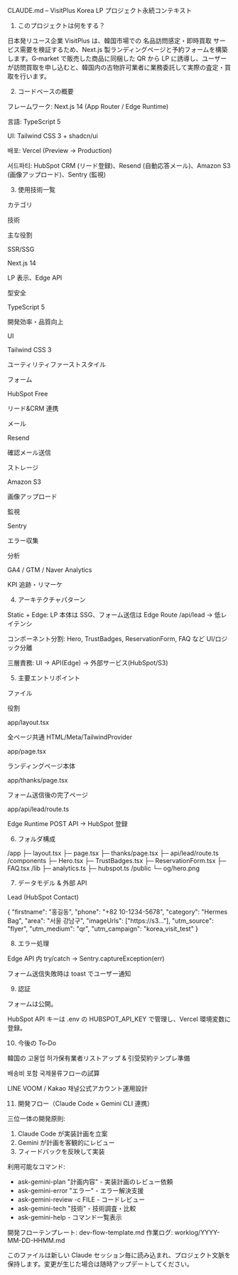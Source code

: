 CLAUDE.md – VisitPlus Korea LP プロジェクト永続コンテキスト

1. このプロジェクトは何をする？

日本発リユース企業 VisitPlus は、韓国市場での 名品訪問感定・即時買取 サービス需要を検証するため、Next.js 製ランディングページと予約フォームを構築します。G‑market で販売した商品に同梱した QR から LP に誘導し、ユーザーが訪問買取を申し込むと、韓国内の古物許可業者に業務委託して実際の査定・買取を行います。

2. コードベースの概要

フレームワーク: Next.js 14 (App Router / Edge Runtime)

言語: TypeScript 5

UI: Tailwind CSS 3 + shadcn/ui

배포: Vercel (Preview → Production)

서드파티: HubSpot CRM (リード登録)、Resend (自動応答メール)、Amazon S3 (画像アップロード)、Sentry (監視)

3. 使用技術一覧

カテゴリ

技術

主な役割

SSR/SSG

Next.js 14

LP 表示、Edge API

型安全

TypeScript 5

開発効率・品質向上

UI

Tailwind CSS 3

ユーティリティファーストスタイル

フォーム

HubSpot Free

リード&CRM 連携

メール

Resend

確認メール送信

ストレージ

Amazon S3

画像アップロード

監視

Sentry

エラー収集

分析

GA4 / GTM / Naver Analytics

KPI 追跡・リマーケ

4. アーキテクチャパターン

Static + Edge: LP 本体は SSG、フォーム送信は Edge Route /api/lead → 低レイテンシ

コンポーネント分割: Hero, TrustBadges, ReservationForm, FAQ など UI/ロジック分離

三層責務: UI → API(Edge) → 外部サービス(HubSpot/S3)

5. 主要エントリポイント

ファイル

役割

app/layout.tsx

全ページ共通 HTML/Meta/TailwindProvider

app/page.tsx

ランディングページ本体

app/thanks/page.tsx

フォーム送信後の完了ページ

app/api/lead/route.ts

Edge Runtime POST API → HubSpot 登録

6. フォルダ構成

/app
  ├─ layout.tsx
  ├─ page.tsx
  ├─ thanks/page.tsx
  ├─ api/lead/route.ts
/components
  ├─ Hero.tsx
  ├─ TrustBadges.tsx
  ├─ ReservationForm.tsx
  ├─ FAQ.tsx
/lib
  ├─ analytics.ts
  ├─ hubspot.ts
/public
  └─ og/hero.png

7. データモデル & 外部 API

Lead (HubSpot Contact)

{
  "firstname": "홍길동",
  "phone": "+82 10-1234-5678",
  "category": "Hermes Bag",
  "area": "서울 강남구",
  "imageUrls": ["https://s3…"],
  "utm_source": "flyer",
  "utm_medium": "qr",
  "utm_campaign": "korea_visit_test"
}

8. エラー処理

Edge API 内 try/catch → Sentry.captureException(err)

フォーム送信失敗時は toast でユーザー通知

9. 認証

フォームは公開。

HubSpot API キーは .env の HUBSPOT_API_KEY で管理し、Vercel 環境変数に登録。

10. 今後の To‑Do

韓国の 고물업 허가保有業者リストアップ & 引受契約テンプレ準備

배송비 포함 국제물류フローの試算

LINE VOOM / Kakao 채널公式アカウント運用設計

11. 開発フロー（Claude Code × Gemini CLI 連携）

三位一体の開発原則:
1. Claude Code が実装計画を立案
2. Gemini が計画を客観的にレビュー
3. フィードバックを反映して実装

利用可能なコマンド:
- ask-gemini-plan "計画内容" - 実装計画のレビュー依頼
- ask-gemini-error "エラー" - エラー解決支援
- ask-gemini-review -c FILE - コードレビュー
- ask-gemini-tech "技術" - 技術調査・比較
- ask-gemini-help - コマンド一覧表示

開発フローテンプレート: dev-flow-template.md
作業ログ: worklog/YYYY-MM-DD-HHMM.md

このファイルは新しい Claude セッション毎に読み込まれ、プロジェクト文脈を保持します。変更が生じた場合は随時アップデートしてください。

